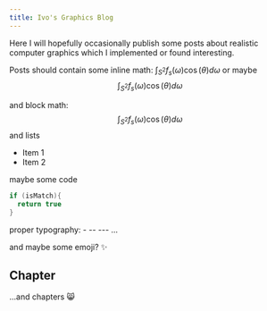```yaml
---
title: Ivo's Graphics Blog
---
```


Here I will hopefully occasionally publish some posts about realistic computer graphics which I implemented or found interesting.



Posts should contain some inline math: $\int_{S^2}f_s(\omega)\cos(\theta)d\omega$ or maybe $$\int_{S^2}f_s(\omega)\cos(\theta)d\omega$$

and block math:
$$
\int_{S^2}f_s(\omega)\cos(\theta)d\omega
$$
and lists

* Item 1
* Item 2

maybe some code

```c++
if (isMatch){
  return true
}
```

proper typography: - -- --- ...

and maybe some emoji? :sparkles:

## Chapter

...and chapters :smile_cat:
